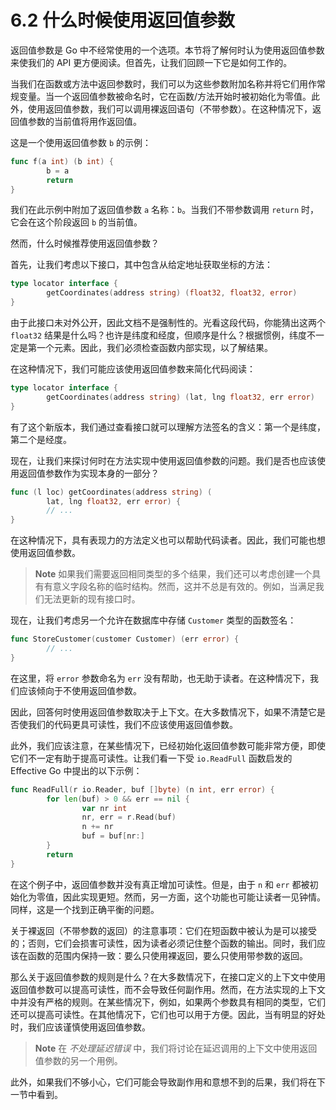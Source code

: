 # 6.2 什么时候使用返回值参数

返回值参数是 Go 中不经常使用的一个选项。本节将了解何时认为使用返回值参数来使我们的 API 更方便阅读。但首先，让我们回顾一下它是如何工作的。

当我们在函数或方法中返回参数时，我们可以为这些参数附加名称并将它们用作常规变量。当一个返回值参数被命名时，它在函数/方法开始时被初始化为零值。此外，使用返回值参数，我们可以调用裸返回语句（不带参数）。在这种情况下，返回值参数的当前值将用作返回值。

这是一个使用返回值参数 `b` 的示例：

```go
func f(a int) (b int) {
        b = a
        return
}
```

我们在此示例中附加了返回值参数 `a` 名称：`b`。当我们不带参数调用 `return` 时，它会在这个阶段返回 `b` 的当前值。

然而，什么时候推荐使用返回值参数？

首先，让我们考虑以下接口，其中包含从给定地址获取坐标的方法：

```go
type locator interface {
        getCoordinates(address string) (float32, float32, error)
}
```

由于此接口未对外公开，因此文档不是强制性的。光看这段代码，你能猜出这两个 `float32` 结果是什么吗？也许是纬度和经度，但顺序是什么？根据惯例，纬度不一定是第一个元素。因此，我们必须检查函数内部实现，以了解结果。

在这种情况下，我们可能应该使用返回值参数来简化代码阅读：

```go
type locator interface {
        getCoordinates(address string) (lat, lng float32, err error)
}
```

有了这个新版本，我们通过查看接口就可以理解方法签名的含义：第一个是纬度，第二个是经度。

现在，让我们来探讨何时在方法实现中使用返回值参数的问题。我们是否也应该使用返回值参数作为实现本身的一部分？

```go
func (l loc) getCoordinates(address string) (
        lat, lng float32, err error) {
        // ...
}
```

在这种情况下，具有表现力的方法定义也可以帮助代码读者。因此，我们可能也想使用返回值参数。

> **Note** 如果我们需要返回相同类型的多个结果，我们还可以考虑创建一个具有有意义字段名称的临时结构。然而，这并不总是有效的。例如，当满足我们无法更新的现有接口时。

现在，让我们考虑另一个允许在数据库中存储 `Customer` 类型的函数签名：

```go
func StoreCustomer(customer Customer) (err error) {
        // ...
}
```

在这里，将 `error` 参数命名为 `err` 没有帮助，也无助于读者。在这种情况下，我们应该倾向于不使用返回值参数。

因此，回答何时使用返回值参数取决于上下文。在大多数情况下，如果不清楚它是否使我们的代码更具可读性，我们不应该使用返回值参数。

此外，我们应该注意，在某些情况下，已经初始化返回值参数可能非常方便，即使它们不一定有助于提高可读性。让我们看一下受 `io.ReadFull` 函数启发的 Effective Go 中提出的以下示例：

```go
func ReadFull(r io.Reader, buf []byte) (n int, err error) {
        for len(buf) > 0 && err == nil {
                var nr int
                nr, err = r.Read(buf)
                n += nr
                buf = buf[nr:]
        }
        return
}
```

在这个例子中，返回值参数并没有真正增加可读性。但是，由于 `n` 和 `err` 都被初始化为零值，因此实现更短。然而，另一方面，这个功能也可能让读者一见钟情。同样，这是一个找到正确平衡的问题。

关于裸返回（不带参数的返回）的注意事项：它们在短函数中被认为是可以接受的；否则，它们会损害可读性，因为读者必须记住整个函数的输出。同时，我们应该在函数的范围内保持一致：要么只使用裸返回，要么只使用带参数的返回。

那么关于返回值参数的规则是什么？在大多数情况下，在接口定义的上下文中使用返回值参数可以提高可读性，而不会导致任何副作用。然而，在方法实现的上下文中并没有严格的规则。在某些情况下，例如，如果两个参数具有相同的类型，它们还可以提高可读性。在其他情况下，它们也可以用于方便。因此，当有明显的好处时，我们应该谨慎使用返回值参数。

> **Note** 在 *不处理延迟错误* 中，我们将讨论在延迟调用的上下文中使用返回值参数的另一个用例。

此外，如果我们不够小心，它们可能会导致副作用和意想不到的后果，我们将在下一节中看到。